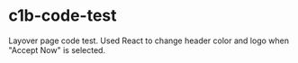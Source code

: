 # c1b-code-test

Layover page code test. Used React to change header color and logo when "Accept Now" is selected. 
